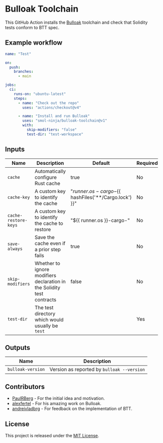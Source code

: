 # Bulloak Toolchain

This GitHub Action installs the [Bulloak](https://github.com/alexfertel/bulloak) toolchain and check that Solidity tests conform to BTT spec.

## Example workflow

```yaml
name: "Test"

on:
  push:
    branches:
      - main

jobs:
  ci:
    runs-on: "ubuntu-latest"
    steps:
      - name: "Check out the repo"
        uses: "actions/checkout@v4"

      - name: "Install and run Bulloak"
        uses: "smol-ninja/bulloak-toolchain@v1"
        with:
          skip-modifiers: "false"
          test-dir: "test-workspace"
```

## Inputs

| Name                 | Description                                                            | Default                                                    | Required? |
| -------------------- | ---------------------------------------------------------------------- | ---------------------------------------------------------- | --------- |
| `cache`              | Automatically configure Rust cache                                     | true                                                       | No        |
| `cache-key`          | A custom key to identify the cache                                     | "${{ runner.os }}-cargo-${{ hashFiles('**/Cargo.lock') }}" | No        |
| `cache-restore-keys` | A custom key to identify the cache to restore                          | "${{ runner.os }}-cargo-"                                  | No        |
| `save-always`        | Save the cache even if a prior step fails                              | true                                                       | No        |
| `skip-modifiers`     | Whether to ignore modifiers declaration in the Solidity test contracts | false                                                      | No        |
| `test-dir`           | The test directory which would usually be `test`                       |                                                            | Yes       |

## Outputs

| Name              | Description                                |
| ----------------- | ------------------------------------------ |
| `bulloak-version` | Version as reported by `bulloak --version` |

## Contributors

- [PaulRBerg](https://github.com/paulRBerg) - For the initial idea and motivation.
- [alexfertel](https://github.com/alexfertel) - For his amazing work on Bulloak.
- [andreivladbrg](https://github.com/andreivladbrg) - For feedback on the implementation of BTT.

## License

This project is released under the [MIT License].

[MIT License]: LICENSE
